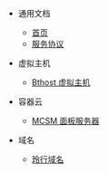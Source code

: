 * 通用文档

  * [首页](/)
  * [服务协议](/agreement/index.md)

* 虚拟主机

  * [Bthost 虚拟主机](/bthost-vhost/index.md)

* 容器云

  * [MCSM 面板服务器](/mcsm/index.md)

* 域名

  * [玲行域名](/domain/index.md)